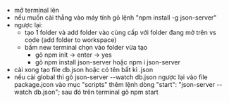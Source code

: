- mở terminal lên
- nếu muốn cài thẳng vào máy tính gõ lệnh "npm install -g json-server"
- ngược lại:
  - tạo 1 folder và add folder vào cùng cấp với folder đang mở trên vs code (add folder to workspace)
  - bấm new terminal chọn vào folder vừa tạo
    - gõ npm init -> enter -> yes
    - gõ npm install json-server hoặc npm i json-server
- cài xong tạo file db.json hoặc có tên bất kì .json
- nếu cài global thì gõ json-server --watch db.json ngược lại vào file package.jcon vào mục "scripts"
  thêm lệnh dòng "start": "json-server --watch db.json";
  sau đó trên terminal gõ npm start
